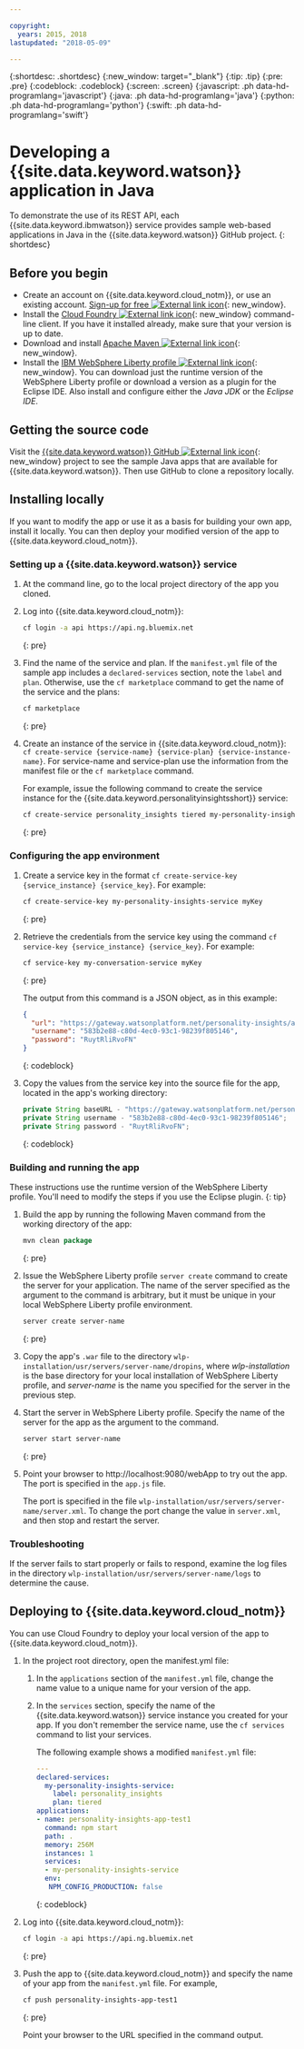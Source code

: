 ```yaml
---

copyright:
  years: 2015, 2018
lastupdated: "2018-05-09"

---
```


{:shortdesc: .shortdesc}
{:new_window: target="_blank"}
{:tip: .tip}
{:pre: .pre}
{:codeblock: .codeblock}
{:screen: .screen}
{:javascript: .ph data-hd-programlang='javascript'}
{:java: .ph data-hd-programlang='java'}
{:python: .ph data-hd-programlang='python'}
{:swift: .ph data-hd-programlang='swift'}

# Developing a {{site.data.keyword.watson}} application in Java

To demonstrate the use of its REST API, each {{site.data.keyword.ibmwatson}} service provides sample web-based applications in Java in the {{site.data.keyword.watson}} GitHub project.
{: shortdesc}

## Before you begin

- Create an account on {{site.data.keyword.cloud_notm}}, or use an existing account. [Sign-up for free ![External link icon](../../icons/launch-glyph.svg "External link icon")](https://console.{DomainName}/registration/?target=/catalog/%3fcategory=watson){: new_window}.
- Install the [Cloud Foundry ![External link icon](../../icons/launch-glyph.svg "External link icon")](https://github.com/cloudfoundry/cli#downloads){: new_window} command-line client.  If you have it installed already, make sure that your version is up to date.
- Download and install [Apache Maven ![External link icon](../../icons/launch-glyph.svg "External link icon")](https://maven.apache.org/download.cgi){: new_window}.
- Install the [IBM WebSphere Liberty profile ![External link icon](../../icons/launch-glyph.svg "External link icon")](https://developer.ibm.com/wasdev/downloads/){: new_window}.  You can download just the runtime version of the WebSphere Liberty profile or download a version as a plugin for the Eclipse IDE. Also install and configure either the *Java JDK* or the *Eclipse IDE*.

## Getting the source code
Visit the [{{site.data.keyword.watson}} GitHub ![External link icon](../../icons/launch-glyph.svg "External link icon")](https://github.com/watson-developer-cloud){: new_window} project to see the sample Java apps that are available for {{site.data.keyword.watson}}. Then use GitHub to clone a repository locally.

## Installing locally
If you want to modify the app or use it as a basis for building your own app, install it locally. You can then deploy your modified version of the app to {{site.data.keyword.cloud_notm}}.

### Setting up a {{site.data.keyword.watson}} service

1.  At the command line, go to the local project directory of the app you cloned.
1.  Log into {{site.data.keyword.cloud_notm}}:

    ```bash
    cf login -a api https://api.ng.bluemix.net
    ```
    {: pre}

1.  Find the name of the service and plan. If the `manifest.yml` file of the sample app includes a `declared-services` section, note the `label` and `plan`. Otherwise, use the `cf marketplace` command to get the name of the service and the plans:

    ```bash
    cf marketplace
    ```
    {: pre}

1.  Create an instance of the service in {{site.data.keyword.cloud_notm}}: `cf create-service {service-name} {service-plan} {service-instance-name}`. For service-name and service-plan use the information from the manifest file or the `cf marketplace` command.

    For example, issue the following command to create the service instance for the {{site.data.keyword.personalityinsightsshort}} service:

    ```bash
    cf create-service personality_insights tiered my-personality-insights-service
    ```
    {: pre}

### Configuring the app environment

1.  Create a service key in the format `cf create-service-key {service_instance} {service_key}`. For example:

    ```bash
    cf create-service-key my-personality-insights-service myKey
    ```
    {: pre}

1.  Retrieve the credentials from the service key using the command `cf service-key {service_instance} {service_key}`. For example:

    ```bash
    cf service-key my-conversation-service myKey
    ```
    {: pre}

    The output from this command is a JSON object, as in this example:

    ```json
    {
      "url": "https://gateway.watsonplatform.net/personality-insights/api",
      "username": "583b2e88-c80d-4ec0-93c1-98239f805146",
      "password": "RuytRliRvoFN"
    }

    ```
    {: codeblock}
1.  Copy the values from the service key into the source file for the app, located in the app's working directory:

    ```java
    private String baseURL - "https://gateway.watsonplatform.net/personality-insights/api";
    private String username - "583b2e88-c80d-4ec0-93c1-98239f805146";
    private String password - "RuytRliRvoFN";
    ```
    {: codeblock}

### Building and running the app

These instructions use the runtime version of the WebSphere Liberty profile. You'll need to modify the steps if you use the Eclipse plugin.
{: tip}

1.  Build the app by running the following Maven command from the working directory of the app:

    ```java
    mvn clean package
    ```
    {: pre}

1.  Issue the WebSphere Liberty profile `server create` command to create the server for your application. The name of the server specified as the argument to the command is arbitrary, but it must be unique in your local WebSphere Liberty profile environment.

    ```bash
    server create server-name
    ```
    {: pre}

1.  Copy the app's `.war` file to the directory `wlp-installation/usr/servers/server-name/dropins`, where *wlp-installation* is the base directory for your local installation of WebSphere Liberty profile, and *server-name* is the name you specified for the server in the previous step.
1.  Start the server in WebSphere Liberty profile. Specify the name of the server for the app as the argument to the command.

    ```bash
    server start server-name
    ```
    {: pre}

1.  Point your browser to http://localhost:9080/webApp to try out the app. The port is specified in the `app.js` file.

    The port is specified in the file `wlp-installation/usr/servers/server-name/server.xml`. To change the port change the value in `server.xml`, and then stop and restart the server.

### Troubleshooting

If the server fails to start properly or fails to respond, examine the log files in the directory `wlp-installation/usr/servers/server-name/logs` to determine the cause.

## Deploying to {{site.data.keyword.cloud_notm}}

You can use Cloud Foundry to deploy your local version of the app to {{site.data.keyword.cloud_notm}}.

1.  In the project root directory, open the manifest.yml file:
    1. In the `applications` section of the `manifest.yml` file, change the name value to a unique name for your version of the app.
    1. In the `services` section, specify the name of the {{site.data.keyword.watson}} service instance you created for your app. If you don't remember the service name, use the `cf services` command to list your services.

        The following example shows a modified `manifest.yml` file:

        ```yml
        ---
        declared-services:
          my-personality-insights-service:
            label: personality_insights
            plan: tiered
        applications:
        - name: personality-insights-app-test1
          command: npm start
          path: .
          memory: 256M
          instances: 1
          services:
          - my-personality-insights-service
          env:
           NPM_CONFIG_PRODUCTION: false
        ```
        {: codeblock}

1.  Log into {{site.data.keyword.cloud_notm}}:

    ```bash
    cf login -a api https://api.ng.bluemix.net
    ```
    {: pre}

1.  Push the app to {{site.data.keyword.cloud_notm}} and specify the name of your app from the `manifest.yml` file. For example,

    ```bash
    cf push personality-insights-app-test1
    ```
    {: pre}

    Point your browser to the URL specified in the command output.
